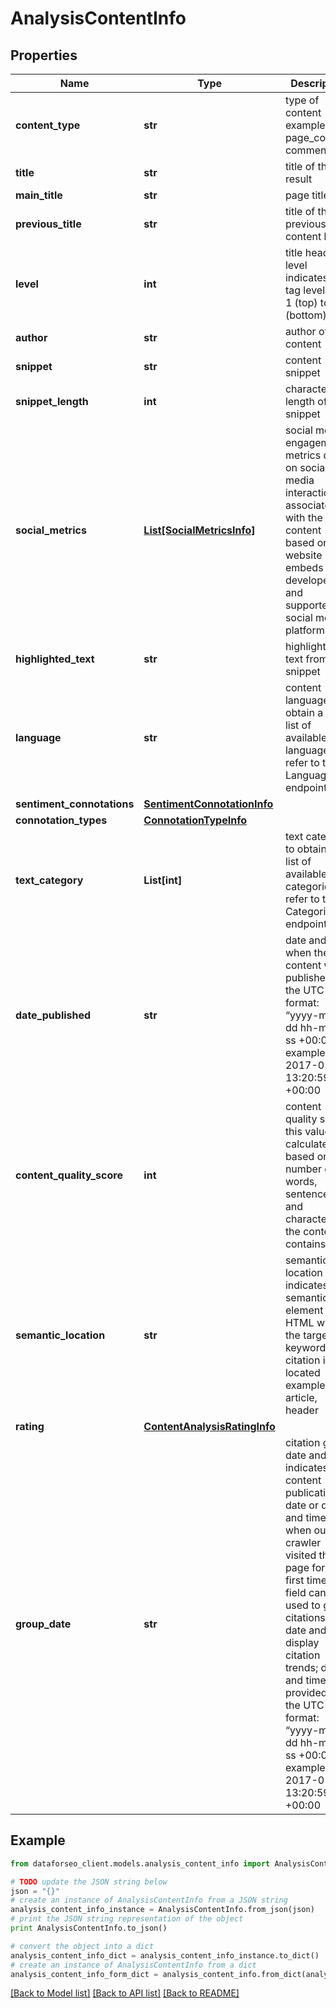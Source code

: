 # AnalysisContentInfo


## Properties

Name | Type | Description | Notes
------------ | ------------- | ------------- | -------------
**content_type** | **str** | type of content example: page_content, comment | [optional] 
**title** | **str** | title of the result | [optional] 
**main_title** | **str** | page title | [optional] 
**previous_title** | **str** | title of the previous content block | [optional] 
**level** | **int** | title heading level indicates h-tag level from 1 (top) to 6 (bottom) | [optional] 
**author** | **str** | author of the content | [optional] 
**snippet** | **str** | content snippet | [optional] 
**snippet_length** | **int** | character length of the snippet | [optional] 
**social_metrics** | [**List[SocialMetricsInfo]**](SocialMetricsInfo.md) | social media engagement metrics data on social media interactions associated with the content based on website embeds developed and supported by social media platforms | [optional] 
**highlighted_text** | **str** | highlighted text from the snippet | [optional] 
**language** | **str** | content language to obtain a full list of available languages, refer to the Languages endpoint | [optional] 
**sentiment_connotations** | [**SentimentConnotationInfo**](SentimentConnotationInfo.md) |  | [optional] 
**connotation_types** | [**ConnotationTypeInfo**](ConnotationTypeInfo.md) |  | [optional] 
**text_category** | **List[int]** | text category to obtain a full list of available categories, refer to the Categories endpoint | [optional] 
**date_published** | **str** | date and time when the content was published in the UTC format: “yyyy-mm-dd hh-mm-ss +00:00” example: 2017-01-24 13:20:59 +00:00 | [optional] 
**content_quality_score** | **int** | content quality score this value is calculated based on the number of words, sentences and characters the content contains | [optional] 
**semantic_location** | **str** | semantic location indicates semantic element in HTML where the target keyword citation is located example: article, header | [optional] 
**rating** | [**ContentAnalysisRatingInfo**](ContentAnalysisRatingInfo.md) |  | [optional] 
**group_date** | **str** | citation group date and time indicates content publication date or date and time when our crawler visited the page for the first time; this field can be used to group citations by date and display citation trends; date and time are provided in the UTC format: “yyyy-mm-dd hh-mm-ss +00:00” example: 2017-01-24 13:20:59 +00:00 | [optional] 

## Example

```python
from dataforseo_client.models.analysis_content_info import AnalysisContentInfo

# TODO update the JSON string below
json = "{}"
# create an instance of AnalysisContentInfo from a JSON string
analysis_content_info_instance = AnalysisContentInfo.from_json(json)
# print the JSON string representation of the object
print AnalysisContentInfo.to_json()

# convert the object into a dict
analysis_content_info_dict = analysis_content_info_instance.to_dict()
# create an instance of AnalysisContentInfo from a dict
analysis_content_info_form_dict = analysis_content_info.from_dict(analysis_content_info_dict)
```
[[Back to Model list]](../README.md#documentation-for-models) [[Back to API list]](../README.md#documentation-for-api-endpoints) [[Back to README]](../README.md)


